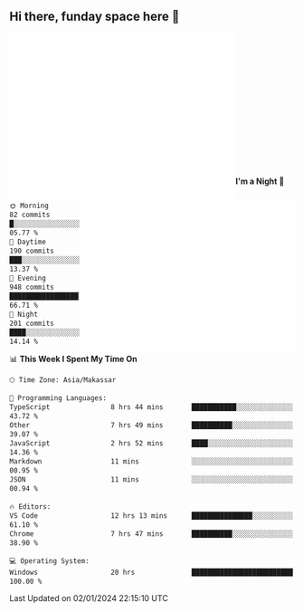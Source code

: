 ## Hi there, funday space here 🚀

<img align="left" width="400" alt="🌞" src="https://raw.githubusercontent.com/fhasnur/fhasnur/master/general.svg?token=ATQS65TR7ETTG5RLJUDIDBLBN34HE">
<img align="right" width="380" alt="🌞" src="https://raw.githubusercontent.com/fhasnur/fhasnur/master/statistics.svg?token=ATQS65TR7ETTG5RLJUDIDBLBN34HE">

<br><br><br><br><br><br><br><br><br><br><br><br><br><br>

<!--START_SECTION:waka-->
**I'm a Night 🦉** 

```text
🌞 Morning                82 commits          █░░░░░░░░░░░░░░░░░░░░░░░░   05.77 % 
🌆 Daytime                190 commits         ███░░░░░░░░░░░░░░░░░░░░░░   13.37 % 
🌃 Evening                948 commits         █████████████████░░░░░░░░   66.71 % 
🌙 Night                  201 commits         ████░░░░░░░░░░░░░░░░░░░░░   14.14 % 
```


📊 **This Week I Spent My Time On** 

```text
🕑︎ Time Zone: Asia/Makassar

💬 Programming Languages: 
TypeScript               8 hrs 44 mins       ███████████░░░░░░░░░░░░░░   43.72 % 
Other                    7 hrs 49 mins       ██████████░░░░░░░░░░░░░░░   39.07 % 
JavaScript               2 hrs 52 mins       ████░░░░░░░░░░░░░░░░░░░░░   14.36 % 
Markdown                 11 mins             ░░░░░░░░░░░░░░░░░░░░░░░░░   00.95 % 
JSON                     11 mins             ░░░░░░░░░░░░░░░░░░░░░░░░░   00.94 % 

🔥 Editors: 
VS Code                  12 hrs 13 mins      ███████████████░░░░░░░░░░   61.10 % 
Chrome                   7 hrs 47 mins       ██████████░░░░░░░░░░░░░░░   38.90 % 

💻 Operating System: 
Windows                  20 hrs              █████████████████████████   100.00 % 
```


 Last Updated on 02/01/2024 22:15:10 UTC
<!--END_SECTION:waka-->
